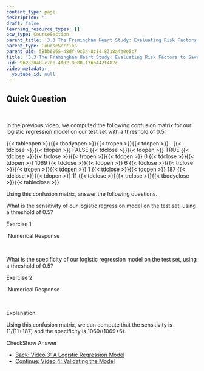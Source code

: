 ```yaml
---
content_type: page
description: ''
draft: false
learning_resource_types: []
ocw_type: CourseSection
parent_title: '3.3 The Framingham Heart Study: Evaluating Risk Factors to Save Lives '
parent_type: CourseSection
parent_uid: 58bb6065-48df-9c3a-8c14-8318a4e0e5c7
title: '3.3 The Framingham Heart Study: Evaluating Risk Factors to Save Lives'
uid: 9b282848-c7ee-4f02-8080-13bb442f487c
video_metadata:
  youtube_id: null
---
```

## Quick Question

 

In the previous video, we computed the following confusion matrix for our logistic regression model on our test set with a threshold of 0.5:

{{< tableopen >}}{{< tbodyopen >}}{{< tropen >}}{{< tdopen >}}
 
{{< tdclose >}}{{< tdopen >}}
FALSE
{{< tdclose >}}{{< tdopen >}}
TRUE
{{< tdclose >}}{{< trclose >}}{{< tropen >}}{{< tdopen >}}
0
{{< tdclose >}}{{< tdopen >}}
1069
{{< tdclose >}}{{< tdopen >}}
6
{{< tdclose >}}{{< trclose >}}{{< tropen >}}{{< tdopen >}}
1
{{< tdclose >}}{{< tdopen >}}
187
{{< tdclose >}}{{< tdopen >}}
11
{{< tdclose >}}{{< trclose >}}{{< tbodyclose >}}{{< tableclose >}}

Using this confusion matrix, answer the following questions.

What is the sensitivity of our logistic regression model on the test set, using a threshold of 0.5?

Exercise 1

&nbsp;Numerical Response&nbsp;

 

What is the specificity of our logistic regression model on the test set, using a threshold of 0.5?

Exercise 2

&nbsp;Numerical Response&nbsp;

 

Explanation

Using this confusion matrix, we can compute that the sensitivity is 11/(11+187) and the specificity is 1069/(1069+6).

CheckShow Answer

- [Back: Video 3: A Logistic Regression Model](./resolveuid/8a9ba6a68196ffcd9f101b66733dbcb0)
- [Continue: Video 4: Validating the Model](./resolveuid/4f9a84c34f7f3867891dbe7fae75a149)